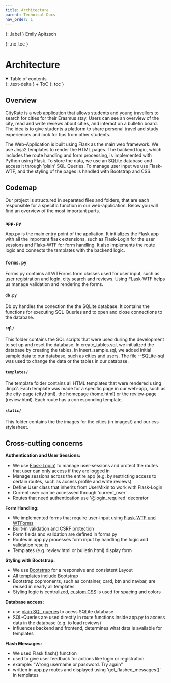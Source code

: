 ```yaml
---
title: Architecture
parent: Technical Docs
nav_order: 1
---
```


{: .label }
Emily Apitzsch

{: .no_toc }
# Architecture

<details open markdown="block">
{: .text-delta }
<summary>Table of contents</summary>
+ ToC
{: toc }
</details>

## Overview

CityRate is a web application that allows students and young travellers to search for cities for their Erasmus stay. Users can see an overview of the city, read and write reviews about cities, and interact on a bulletin board. The idea is to give students a platform to share personal travel and study experiences and look for tips from other students. 

The Web-Application is built using Flask as the main web framework. We use Jinja2 templates to render the HTML pages. The backend logic, which includes the route handling and form processing, is implemented with Python using Flask. To store the data, we use an SQLite database and access it through 'plain' SQL-Queries. To manage user input we use Flask-WTF, and the styling of the pages is handled with Bootstrap and CSS. 

## Codemap

Our project is structured in separated files and folders, that are each responsible for a specific function in our web-application. Below you will find an overview of the most important parts. 

### `app.py`

App.py is the main entry point of the appliation. It initializes the Flask app with all the important flask extensions, such as Flask-Login for the user sessions and Flaks-WTF for form handling. It also implements the route logic and connects the templates with the backend logic. 

### `forms.py`

Forms.py contains all WTForms form classes used for user input, such as user registration and login, city search and reviews. Using FLask-WTF helps us manage validation and rendering the forms.

#### `db.py`

Db.py handles the conection the the SQLite database. It contains the functions for executing SQL-Queries and to open and close connections to the database.

#### `sql/`

This folder contains the SQL scripts that were used during the development to set up and reset the database. In create_tables.sql, we initialized the database by creating the tables. In Insert_sample.sql, we added initial sample data to our database, such as cities and users. The file --SQLite-sql was used to change the data or the tables in our database. 

#### `templates/`

The template folder contains all HTML templates that were rendered using Jinja2. Each template was made for a specific page in our web-app, such as the city-page (city.html), the homepage (home.html) or the review-page (review.html). Each route has a corresponding template. 

#### `static/`

This folder contains the the images for the cities (in images/) and our css-stylesheet. 


## Cross-cutting concerns

**Authentication and User Sessions:**

- We use [Flask-Login](../design-decisions.md#05-using-flask-login-for-user-authentication)) to manage user-sessions and protect the routes that user can only access if they are logged in 
- Manage sessions across the entire app (e.g. by restricting access to certain routes, such as access profile and write reviews)
- Define User class that inherits from UserMixin to work with Flask-Login
- Current user can be accesssed through 'current_user' 
- Routes that need authentication use '@login_required' decorator

**Form Handling:**

- We implemented forms that require user-input using [Flask-WTF und WTForms](../design-decisions.md#04-using-flask-wtf-for-form-handling)
- Built-in validation and CSRF protection
- Form fields and validation are defined in forms.py
- Routes in app.py processes form input by handling the logic and validation results
- Templates (e.g. review.html or bulletin.html) display form 

**Styling with Bootstrap:**

- We use [Bootstrap](../design-decisions.md#03-using-bootstrap-for-styling-and-layout) for a responsive and consistent Layout 
- All templates include Bootstrap
- Bootstrap copmonents, such as container, card, btn and navbar, are reused in nearly all templates 
- Styling logic is centralized, [custom CSS](../design-decisions.md#01-centralizing-css-styling-in-style.css) is used for spacing and colors 

**Database access:**

- use [plain SQL queries](../design-decisions.md#02-using-plain-sql-or-orm-to-access-database) to acess SQLite database
- SQL-Queries are used directly in route functions inside app.py to access data in the database (e.g. to load reviews)
- influences backend and frontend, determines what data is available for templates

**Flash Messages:**

- We used Flask flash() function
- used to give user feedback for actions like login or registration
- example: "Wrong username or password. Try again"
- written in app.py routes and displayed using 'get_flashed_messages()' in templates










